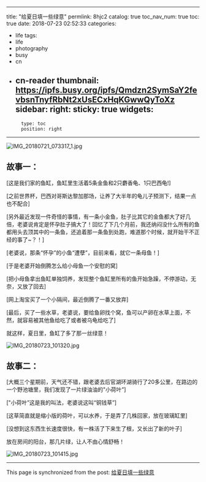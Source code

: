 
---
title: "给夏日填一些绿意"
permlink: 8hjc2
catalog: true
toc_nav_num: true
toc: true
date: 2018-07-23 02:52:33
categories:
- life
tags:
- life
- photography
- busy
- cn
- cn-reader
thumbnail: https://ipfs.busy.org/ipfs/Qmdzn2SymSaY2fevbsnTnyfRbNt2xUsECxHqKGwwQyToXz
sidebar:
    right:
        sticky: true
widgets:
    -
        type: toc
        position: right
---


![IMG_20180721_073317_1.jpg](https://ipfs.busy.org/ipfs/Qmdzn2SymSaY2fevbsnTnyfRbNt2xUsECxHqKGwwQyToXz)

故事一：
---

[这是我们家的鱼缸，鱼缸里生活着5条金鱼和2只麝香龟、1只巴西龟!]

[之前世界杯，巴西对哥斯达黎加那场，让养了大半年的龟儿子预测下，结果一点也不配合]

[另外最近发现一件奇怪的事情，有一条小金鱼，肚子比其它的金鱼都大了好几倍，老婆说肯定是怀孕肚子搞大了！回忆了下几个月前，我还纳闷没什么所有的鱼都用头去顶其中的一条鱼，还追着那一条鱼到处跑，难道那个时候，就开始干不正经的事了~？！]

[老婆说，那条“怀孕”的小鱼“遭孽”，目前来看，就它一条母鱼！]

[于是老婆开始倒腾怎么给小母鱼一个安慰的窝]

[把小母鱼拿出鱼缸单独饲养，发现整个鱼缸里所有的鱼开始急躁，不停游动，无奈，又放了回去]

[网上淘宝买了一个小隔间，最近倒腾了一番又放弃]

[最后，买了一些水草，老婆说，要给鱼卵找个窝，鱼可以产卵在水草上面，不然，就容易被其他鱼给吃了或者被乌龟给吃了]

就这样，夏日里，鱼缸了多了那一丝绿意！

![IMG_20180723_101320.jpg](https://ipfs.busy.org/ipfs/QmNb7CUL8UENigv5LHKQoVHjwNfjdwq9FGEQFumez85fg2)

故事二：
---

[大概三个星期前，天气还不错，跟老婆去后官湖环湖骑行了20多公里，在路边的一个野池塘里，我们发现了一片绿油油的"小荷叶”]

["小荷叶”这是我的叫法，老婆说这叫“铜钱草”]

[这草简直就是缩小版的荷叶，可以水养，于是弄了几株回家，放在玻璃缸里]

[没想到这东西生长速度很快，有一株活了下来生了根，又长出了新的叶子]

放在房间的阳台，那几片绿，让人不由心情舒畅！

![IMG_20180723_101415.jpg](https://ipfs.busy.org/ipfs/QmVSZi8ArNMVLwEWmsYGTYeSFT86cPmVmJvaxVpGrUavc6)

- - -

This page is synchronized from the post: [给夏日填一些绿意](https://steemit.com/@yellowbird/8hjc2)
